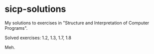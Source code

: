 # sicp-solutions
My solutions to exercises in "Structure and Interpretation of Computer Programs".

Solved exercises: 1.2, 1.3, 1.7, 1.8

Meh.


